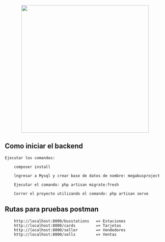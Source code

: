 <p align="center"><a href="https://laravel.com" target="_blank"><img src="https://raw.githubusercontent.com/laravel/art/master/logo-lockup/5%20SVG/2%20CMYK/1%20Full%20Color/laravel-logolockup-cmyk-red.svg" width="400"></a></p>

## Como iniciar el backend

    Ejecutar los comandos:

        composer install

        lngresar a Mysql y crear base de datos de nombre: megabusproject

        Ejecutar el comando: php artisan migrate:fresh

        Correr el proyecto utilizando el comando: php artisan serve
       
 ## Rutas para pruebas postman
        
        http://localhost:8000/busstations   => Estaciones
        http://localhost:8000/cards         => Tarjetas
        http://localhost:8000/seller        => Vendedores
        http://localhost:8000/sells         => Ventas
        
        



